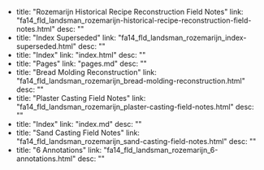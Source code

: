   - title: "Rozemarijn Historical Recipe Reconstruction Field Notes"
    link: "fa14_fld_landsman_rozemarijn-historical-recipe-reconstruction-field-notes.html"
    desc: ""
  - title: "Index Superseded"
    link: "fa14_fld_landsman_rozemarijn_index-superseded.html"
    desc: ""
  - title: "Index"
    link: "index.html"
    desc: ""
  - title: "Pages"
    link: "pages.md"
    desc: ""
  - title: "Bread Molding Reconstruction"
    link: "fa14_fld_landsman_rozemarijn_bread-molding-reconstruction.html"
    desc: ""
  - title: "Plaster Casting Field Notes"
    link: "fa14_fld_landsman_rozemarijn_plaster-casting-field-notes.html"
    desc: ""
  - title: "Index"
    link: "index.md"
    desc: ""
  - title: "Sand Casting Field Notes"
    link: "fa14_fld_landsman_rozemarijn_sand-casting-field-notes.html"
    desc: ""
  - title: "6 Annotations"
    link: "fa14_fld_landsman_rozemarijn_6-annotations.html"
    desc: ""
